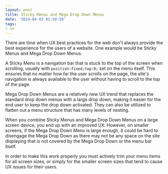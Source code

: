 ```yaml
---
layout: post
title: Sticky Menus and Mega Drop Down Menus
date: '2014-04-03 01:50:50'
tags:
- ux
---
```


There are time when UX best practices for the web don't always provide the best experience for the users of a website. One example would be Sticky Menus and Mega Drop Down Menus. 

A Sticky Menu is a navigation bar that is stuck to the top of the screen when scrolling, usually with `position:fixed;top:0;` set on the menu itself. This ensures that no matter how far the user scrolls on the page, the site's navigation is always available to the user without having to scroll to the top of the page. 

Mega Drop Down Menus are a relatively new UX trend that replaces the standard drop down menus with a large drop down, making it easier for the end user to keep the drop down activated. They can also be utilized to flatten out a menu structure that has many levels of nesting.

When you combine Sticky Menus and Mega Drop Down Menus on a large screen device, you end up with an improved UX. However, on smaller screens, if the Mega Drop Down Menu is large enough, it could be hard to disengage the Mega Drop Down as there may not be any space on the site displaying that is not covered by the Mega Drop Down or the menu bar itself.

In order to make this work properly you must actively trim your menu items for all screen sizes, or simply for the smaller screen sizes that tend to cause UX issues for their users.